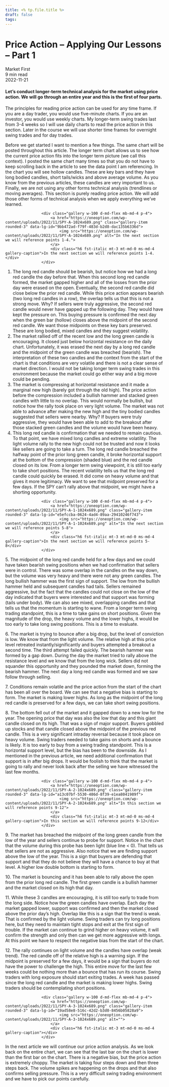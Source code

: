 ```yaml
---
title: <% tp.file.title %>
draft: false
tags:
---
```



<div class="bg-secondary">
<h1 class="py-5 ms-3 ms-md-4 my-0">Price Action – Applying Our Lessons – Part 1</h1>
</div>
<div class="d-flex align-items-center flex-wrap text-muted ps-3 ps-md-4 py-3 border-top border-bottom">
<div class="border-end pe-3 me-3">
<span class="badge bg-faded-primary text-primary">
Market First </span>
</div>
<div class="fs-sm pe-3 border-end me-3">9 min read</div>
<div class="fs-sm">
2022-11-21 </div>
</div>
<section class="px-3 px-md-4 py-4">
<h4 class="wp-block-heading">Let’s conduct longer-term technical analysis for the market using price action. We will go through an entire year and this is the first of four parts.</h4>
<p>The principles for reading price action can be used for any time frame. If you are a day trader, you would use five-minute charts. If you are an investor, you would use weekly charts. My longer-term swing trades last from 3-4 weeks so I will use daily charts to read the price action in this section. Later in the course we will use shorter time frames for overnight swing trades and for day trades. </p>
<p>Before we get started I want to mention a few things. The same chart will be posted throughout this article. The longer term chart allows us to see how the current price action fits into the longer term picture (we call this context). I posted the same chart many times so that you do not have to keep scrolling back in the article to see the data point I am referencing. In the chart you will see hollow candles. These are key bars and they have long bodied candles, short tails/wicks and above average volume. As you know from the previous articles, these candles are very important to us. Finally, we are not using any other forms technical analysis (trendlines or moving averages). This section is purely reading price action. We will add those other forms of technical analysis when we apply everything we’ve learned. </p>

                    <div class="gallery w-100 d-md-flex mb-md-4 p-4">
                        <a href="https://oneoption.com/wp-content/uploads/2022/11/SPY-A-1024x689.png" class="gallery-item rounded-3" data-lg-id="9bb472ad-f79f-483d-b2d8-dac135b6336d">
                            <img src="https://oneoption.com/wp-content/uploads/2022/11/SPY-A-1024x689.png" alt="In the next section we will reference points 1-4.">
                        </a>
                        <div class="h6 fst-italic mt-3 mt-md-0 ms-md-4 gallery-caption">In the next section we will reference points 1-4.</div>
                    </div>
                
<ol class="wp-block-list"><li>The long red candle should be bearish, but notice how we had a long red candle the day before that. When this second long red candle formed, the market gapped higher and all of the losses from the prior day were erased on the open. Eventually, the second red candle did close below the prior red candle. While this price action appears bearish (two long red candles in a row), the overlap tells us that this is not a strong move. Why? If sellers were truly aggressive, the second red candle would never have gapped up the following day. They would have kept the pressure on. This buying pressure is confirmed the next day when the green bar (hollow) closes above the midpoint of the second red candle. We want those midpoints on these key bars preserved. These are long bodied, mixed candles and they suggest volatility. </li><li>The market rallied off of the recent low and the long green candle is encouraging. It closed just below horizontal resistance on the daily chart. Unfortunately, it was erased the next day by a long red candle and the midpoint of the green candle was breached (bearish). The interpretation of these two candles and the context from the start of the chart is that conditions are very volatile and there is not a clear sense of market direction. I would not be taking longer term swing trades in this environment because the market could go either way and a big move could be pending.</li><li>The market is compressing at horizontal resistance and it made a marginal new high (barely got through the old high). The price action before the compression included a bullish hammer and stacked green candles with little to no overlap. This would normally be bullish, but notice how the rally took place on very light volume. The market was not able to advance after making the new high and the tiny bodied candles suggested that sellers were nearby. Why? If buyers were truly aggressive, they would have been able to add to the breakout after those stacked green candles and the volume would have been heavy. </li><li>This long red candle is confirmation that we needed to remain cautious. To that point, we have mixed long candles and extreme volatility. The light volume rally to the new high could not be trusted and now it looks like sellers are going to take a turn. The long red candle breached the halfway point of the prior long green candle, it broke horizontal support at the bottom of the compression (shaded blue) and the red candle closed on its low. From a longer term swing viewpoint, it is still too early to take short positions. The recent volatility tells us that the long red candle could quickly be erased. It did come on heavy volume and that gives it more legitimacy. We want to see that midpoint preserved for a few days. If the SPY can’t rally above that midpoint, we might have a shorting opportunity. </li></ol>

                    <div class="gallery w-100 d-md-flex mb-md-4 p-4">
                        <a href="https://oneoption.com/wp-content/uploads/2022/11/SPY-A-1-1024x689.png" class="gallery-item rounded-3" data-lg-id="e5efccba-0624-4ad4-89aa-29410246f743">
                            <img src="https://oneoption.com/wp-content/uploads/2022/11/SPY-A-1-1024x689.png" alt="In the next section we will reference points 5-8">
                        </a>
                        <div class="h6 fst-italic mt-3 mt-md-0 ms-md-4 gallery-caption">In the next section we will reference points 5-8</div>
                    </div>
                
<p>5. The midpoint of the long red candle held for a few days and we could have taken bearish swing positions when we had confirmation that sellers were in control. There was some overlap in the candles on the way down, but the volume was very heavy and there were not any green candles. The long bullish hammer was the first sign of support. The low from the bullish hammer held and subsequent candles had tails. Sellers remained aggressive, but the fact that the candles could not close on the low of the day indicated that buyers were interested and that support was forming (tails under body). We can also see mixed, overlapping candles and that tells us that the momentum is starting to wane. From a longer term swing trading standpoint, this is a time to take gains on short positions. Given the magnitude of the drop, the heavy volume and the lower highs, it would be too early to take long swing positions. This is a time to evaluate.</p>
<p>6. The market is trying to bounce after a big drop, but the level of conviction is low. We know that from the light volume. The relative high at this price level retreated instantly/significantly and buyers attempted a breakout a second time. The third attempt failed quickly. The bearish hammer was formed by a gap down. During the day the market tried to rally above the resistance level and we know that from the long wick. Sellers did not squander this opportunity and they pounded the market down, forming the bearish hammer. The next day a long red candle was formed and we saw follow through selling. </p>
<p>7. Conditions remain volatile and the price action from the start of the chart has been all over the board. We can see that a negative bias is starting to form. The market is making lower highs. As long as the midpoint of the long red candle is preserved for a few days, we can take short swing positions. </p>
<p>8. The bottom fell out of the market and it gapped down to a new low for the year. The opening price that day was also the low that day and this giant candle closed on its high. That was a sign of major support. Buyers gobbled up stocks and that candle closed above the midpoint of the previous red candle. This is a very significant intraday reversal because it took place on heavy volume. Swing traders needed to take gains on shorts and a bounce is likely. It is too early to buy from a swing trading standpoint. This is a horizontal support level, but the bias has been to the downside. As I mentioned in the previous article, we need additional confirmation that support is in after big drops. It would be foolish to think that the market is going to rally and never look back after the selling we have witnessed the last few months. </p>
<p></p>

                    <div class="gallery w-100 d-md-flex mb-md-4 p-4">
                        <a href="https://oneoption.com/wp-content/uploads/2022/11/SPY-A-2-1024x689.png" class="gallery-item rounded-3" data-lg-id="a13c07bf-5530-486d-8f39-e1ea8041989f">
                            <img src="https://oneoption.com/wp-content/uploads/2022/11/SPY-A-2-1024x689.png" alt="In this section we will reference points 9-12">
                        </a>
                        <div class="h6 fst-italic mt-3 mt-md-0 ms-md-4 gallery-caption">In this section we will reference points 9-12</div>
                    </div>
                
<p>9. The market has breached the midpoint of the long green candle from the low of the year and sellers continue to probe for support. Notice in the chart that the volume during this probe has been light (blue line &lt; 0). That tells us that sellers are not as aggressive. Also notice that we are finding support above the low of the year. This is a sign that buyers are defending that support and that they do not believe they will have a chance to buy at that level. A higher low double bottom is starting to form. </p>
<p>10. The market is bouncing and it has been able to rally above the open from the prior long red candle. The first green candle is a bullish hammer and the market closed on its high that day. </p>
<p>11. While these 3 candles are encouraging, it is still too early to trade from the long side. Notice how the green candles have overlap. Each day the market gapped lower, support was confirmed and then the market closed above the prior day’s high. Overlap like this is a sign that the trend is weak. That is confirmed by the light volume. Swing traders can try long positions here, but they need to maintain tight stops and exit at the first sign of trouble. If the market can continue to grind higher on heavy volume, it will confirm the strength and only then can we get more aggressive with longs. At this point we have to respect the negative bias from the start of the chart.</p>
<p>12. The rally continues on light volume and the candles have overlap (weak trend). The red candle off of the relative high is a warning sign. If the midpoint is preserved for a few days, it would be a sign that buyers do not have the power to challenge the high. This entire move for the last few weeks could be nothing more than a bounce that has run its course. Swing traders with long exposure should start exiting trades. A week has passed since the long red candle and the market is making lower highs. Swing traders should be contemplating short positions.</p>

                    <div class="gallery w-100 d-md-flex mb-md-4 p-4">
                        <a href="https://oneoption.com/wp-content/uploads/2022/11/SPY-A-3-1024x689.png" class="gallery-item rounded-3" data-lg-id="19ad58e8-516c-42d2-b3d0-8456b05828a9">
                            <img src="https://oneoption.com/wp-content/uploads/2022/11/SPY-A-3-1024x689.png" alt="">
                        </a>
                        <div class="h6 fst-italic mt-3 mt-md-0 ms-md-4 gallery-caption"></div>
                    </div>
                
<p>In the next article we will continue our price action analysis. As we look back on the entire chart, we can see that the last bar on the chart is lower than the first bar on the chart. There is a negative bias, but the price action is extremely choppy. The market is taking four steps down and then three steps back. The volume spikes are happening on the drops and that also confirms selling pressure. This is a very difficult swing trading environment and we have to pick our points carefully.</p>
</section>
